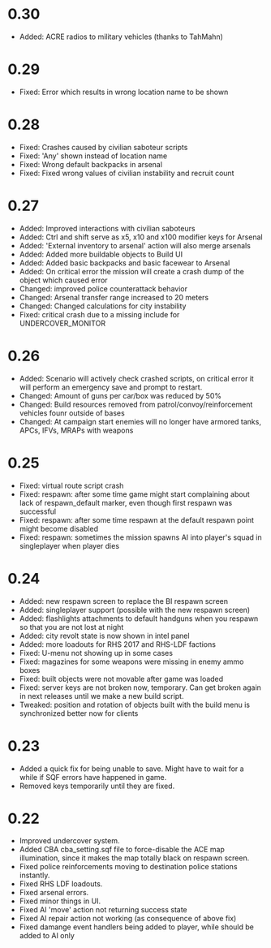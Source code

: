 # 0.30
- Added: ACRE radios to military vehicles (thanks to  TahMahn)

# 0.29
- Fixed: Error which results in wrong location name to be shown

# 0.28
- Fixed: Crashes caused by civilian saboteur scripts
- Fixed: 'Any' shown instead of location name
- Fixed: Wrong default backpacks in arsenal
- Fixed: Fixed wrong values of civilian instability and recruit count

# 0.27
- Added: Improved interactions with civilian saboteurs
- Added: Ctrl and shift serve as x5, x10 and x100 modifier keys for Arsenal
- Added: 'External inventory to arsenal' action will also merge arsenals
- Added: Added more buildable objects to Build UI
- Added: Added basic backpacks and basic facewear to Arsenal
- Added: On critical error the mission will create a crash dump of the object which caused error
- Changed: improved police counterattack behavior
- Changed: Arsenal transfer range increased to 20 meters
- Changed: Changed calculations for city instability
- Fixed: critical crash due to a missing include for UNDERCOVER_MONITOR

# 0.26
- Added: Scenario will actively check crashed scripts, on critical error it will perform an emergency save and prompt to restart.
- Changed: Amount of guns per car/box was reduced by 50%
- Changed: Build resources removed from patrol/convoy/reinforcement vehicles founr outside of bases
- Changed: At campaign start enemies will no longer have armored tanks, APCs, IFVs, MRAPs with weapons

# 0.25
- Fixed: virtual route script crash
- Fixed: respawn: after some time game might start complaining about lack of respawn_default marker, even though first respawn was successful
- Fixed: respawn: after some time respawn at the default respawn point might become disabled
- Fixed: respawn: sometimes the mission spawns AI into player's squad in singleplayer when player dies

# 0.24
- Added: new respawn screen to replace the BI respawn screen
- Added: singleplayer support (possible with the new respawn screen)
- Added: flashlights attachments to default handguns when you respawn so that you are not lost at night
- Added: city revolt state is now shown in intel panel
- Added: more loadouts for RHS 2017 and RHS-LDF factions
- Fixed: U-menu not showing up in some cases
- Fixed: magazines for some weapons were missing in enemy ammo boxes
- Fixed: built objects were not movable after game was loaded
- Fixed: server keys are not broken now, temporary. Can get broken again in next releases until we make a new build script.
- Tweaked: position and rotation of objects built with the build menu is synchronized better now for clients

# 0.23
- Added a quick fix for being unable to save. Might have to wait for a while if SQF errors have happened in game.
- Removed keys temporarily until they are fixed.

# 0.22
- Improved undercover system.
- Added CBA cba_setting.sqf file to force-disable the ACE map illumination, since it makes the map totally black on respawn screen.
- Fixed police reinforcements moving to destination police stations instantly.
- Fixed RHS LDF loadouts.
- Fixed arsenal errors.
- Fixed minor things in UI.
- Fixed AI 'move' action not returning success state
- Fixed AI repair action not working (as consequence of above fix)
- Fixed damange event handlers being added to player, while should be added to AI only